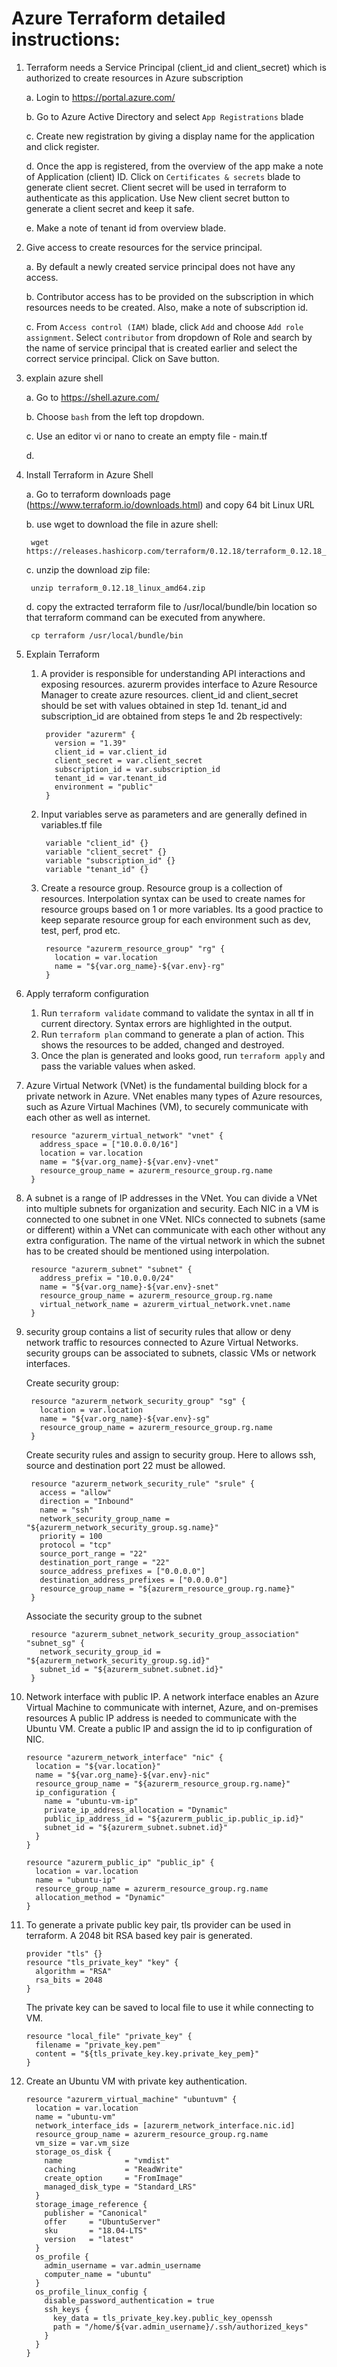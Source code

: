 # Azure Terraform detailed instructions:

1. Terraform needs a Service Principal (client_id and client_secret) which is authorized to create resources in Azure subscription
    
    a. Login to https://portal.azure.com/
    
    b. Go to Azure Active Directory and select `App Registrations` blade
    
    c. Create new registration by giving a display name for the application and click register.
    
    d. Once the app is registered, from the overview of the app make a note of Application (client) ID.
     Click on `Certificates & secrets` blade to generate client secret. 
     Client secret will be used in terraform to authenticate as this application. Use New client secret button to generate a client secret and keep it safe.
    
    e. Make a note of tenant id from overview blade.

2. Give access to create resources for the service principal.

    a. By default a newly created service principal does not have any access. 
    
    b. Contributor access has to be provided on the subscription in which resources needs to be created. Also, make a note of subscription id.
    
    c. From `Access control (IAM)` blade, click `Add` and choose `Add role assignment`. 
    Select `contributor` from dropdown of Role and search by the name of service principal that is created earlier and select the correct service principal.
    Click on Save button.
    
3. explain azure shell
    
    a. Go to https://shell.azure.com/
    
    b. Choose `bash` from the left top dropdown.
    
    c. Use an editor vi or nano to create an empty file - main.tf  
    
    d. 

4. Install Terraform in Azure Shell

    a. Go to terraform downloads page (https://www.terraform.io/downloads.html) and copy 64 bit Linux URL
    
    b. use wget to download the file in azure shell:
        
        wget https://releases.hashicorp.com/terraform/0.12.18/terraform_0.12.18_linux_amd64.zip
    
    c. unzip the download zip file:
        
        unzip terraform_0.12.18_linux_amd64.zip
        
    d. copy the extracted terraform file to /usr/local/bundle/bin location so that terraform command can be executed from anywhere.
    
        cp terraform /usr/local/bundle/bin
        
5. Explain Terraform 
    
    1. A provider is responsible for understanding API interactions and exposing resources. 
    azurerm provides interface to Azure Resource Manager to create azure resources.
    client_id and client_secret should be set with values obtained in step 1d. 
    tenant_id and subscription_id are obtained from steps 1e and 2b respectively:
        
            provider "azurerm" {
              version = "1.39"
              client_id = var.client_id
              client_secret = var.client_secret
              subscription_id = var.subscription_id
              tenant_id = var.tenant_id
              environment = "public"
            }

    2. Input variables serve as parameters and are generally defined in variables.tf file
    
            variable "client_id" {}
            variable "client_secret" {}
            variable "subscription_id" {}
            variable "tenant_id" {}
            
    3. Create a resource group. Resource group is a collection of resources. 
    Interpolation syntax can be used to create names for resource groups based on 1 or more variables. 
    Its a good practice to keep separate resource group for each environment such as dev, test, perf, prod etc. 
    
            resource "azurerm_resource_group" "rg" {
              location = var.location
              name = "${var.org_name}-${var.env}-rg"
            }

6. Apply terraform configuration

    1. Run `terraform validate` command to validate the syntax in all tf in current directory. Syntax errors are highlighted in the output. 
    2. Run `terraform plan`  command to generate a plan of action. This shows the resources to be added, changed and destroyed.
    3. Once the plan is generated and looks good, run `terraform apply` and pass the variable values when asked.
    
7. Azure Virtual Network (VNet) is the fundamental building block for a private network in Azure.
   VNet enables many types of Azure resources, such as Azure Virtual Machines (VM),
   to securely communicate with each other as well as internet.
   
        resource "azurerm_virtual_network" "vnet" {
          address_space = ["10.0.0.0/16"]
          location = var.location
          name = "${var.org_name}-${var.env}-vnet"
          resource_group_name = azurerm_resource_group.rg.name
        }
 
8. A subnet is a range of IP addresses in the VNet. You can divide a VNet into multiple subnets for organization and security.
   Each NIC in a VM is connected to one subnet in one VNet. NICs connected to subnets (same or different) within a VNet can communicate with each other without any extra configuration.
   The name of the virtual network in which the subnet has to be created should be mentioned using interpolation.

        resource "azurerm_subnet" "subnet" {
          address_prefix = "10.0.0.0/24"
          name = "${var.org_name}-${var.env}-snet"
          resource_group_name = azurerm_resource_group.rg.name
          virtual_network_name = azurerm_virtual_network.vnet.name
        } 

9. security group contains a list of security rules that allow or deny network traffic to resources connected to Azure Virtual Networks.
   security groups can be associated to subnets, classic VMs or network interfaces.

    Create security group:
    
        resource "azurerm_network_security_group" "sg" {
          location = var.location
          name = "${var.org_name}-${var.env}-sg"
          resource_group_name = azurerm_resource_group.rg.name
        }
    
    Create security rules and assign to security group. Here to allows ssh, source and destination port 22 must be allowed.
         
        resource "azurerm_network_security_rule" "srule" {
          access = "allow"
          direction = "Inbound"
          name = "ssh"
          network_security_group_name = "${azurerm_network_security_group.sg.name}"
          priority = 100
          protocol = "tcp"
          source_port_range = "22"
          destination_port_range = "22"
          source_address_prefixes = ["0.0.0.0"]
          destination_address_prefixes = ["0.0.0.0"]
          resource_group_name = "${azurerm_resource_group.rg.name}"
        }
        
    Associate the security group to the subnet
        
        resource "azurerm_subnet_network_security_group_association" "subnet_sg" {
          network_security_group_id = "${azurerm_network_security_group.sg.id}"
          subnet_id = "${azurerm_subnet.subnet.id}"
        }

10. Network interface with public IP. A network interface enables an Azure Virtual Machine to communicate with internet, Azure, and on-premises resources
    A public IP address is needed to communicate with the Ubuntu VM. Create a public IP and assign the id to ip configuration of NIC.
    

        resource "azurerm_network_interface" "nic" {
          location = "${var.location}"
          name = "${var.org_name}-${var.env}-nic"
          resource_group_name = "${azurerm_resource_group.rg.name}"
          ip_configuration {
            name = "ubuntu-vm-ip"
            private_ip_address_allocation = "Dynamic"
            public_ip_address_id = "${azurerm_public_ip.public_ip.id}"
            subnet_id = "${azurerm_subnet.subnet.id}"
          }
        }
        
        resource "azurerm_public_ip" "public_ip" {
          location = var.location
          name = "ubuntu-ip"
          resource_group_name = azurerm_resource_group.rg.name
          allocation_method = "Dynamic"
        }

      
11. To generate a private public key pair, tls provider can be used in terraform.
    A 2048 bit RSA based key pair is generated.

        provider "tls" {}
        resource "tls_private_key" "key" {
          algorithm = "RSA"
          rsa_bits = 2048
        }

    The private key can be saved to local file to use it while connecting to VM.

        resource "local_file" "private_key" {
          filename = "private_key.pem"
          content = "${tls_private_key.key.private_key_pem}"
        }


12. Create an Ubuntu VM with private key authentication.
        
        resource "azurerm_virtual_machine" "ubuntuvm" {
          location = var.location
          name = "ubuntu-vm"
          network_interface_ids = [azurerm_network_interface.nic.id]
          resource_group_name = azurerm_resource_group.rg.name
          vm_size = var.vm_size
          storage_os_disk {
            name              = "vmdist"
            caching           = "ReadWrite"
            create_option     = "FromImage"
            managed_disk_type = "Standard_LRS"
          }
          storage_image_reference {
            publisher = "Canonical"
            offer     = "UbuntuServer"
            sku       = "18.04-LTS"
            version   = "latest"
          }
          os_profile {
            admin_username = var.admin_username
            computer_name = "ubuntu"
          }
          os_profile_linux_config {
            disable_password_authentication = true
            ssh_keys {
              key_data = tls_private_key.key.public_key_openssh
              path = "/home/${var.admin_username}/.ssh/authorized_keys"
            }
          }
        }
 
